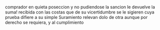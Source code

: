 comprador en quieta poseccion y no pudiendose la sancion le devuelve la suma! recibida con las costas que de su vicertidumbre se le sigieren cuya prueba difiere a su simple Suramiento relevan dolo de otra aunque por derecho se requiera, y al cumplimiento